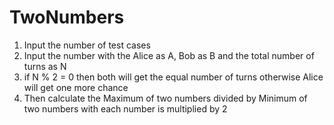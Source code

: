 # TwoNumbers

1. Input the number of test cases
2. Input the number with the Alice as A, Bob as B and the total number of turns as N
3. if N % 2 = 0 then both will get the equal number of turns otherwise Alice will get one more chance
4. Then calculate the Maximum of two numbers divided by Minimum of two numbers with each number is multiplied by 2
